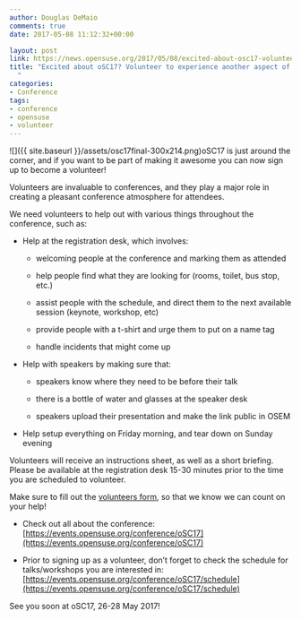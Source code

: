 ```yaml
---
author: Douglas DeMaio
comments: true
date: 2017-05-08 11:12:32+00:00

layout: post
link: https://news.opensuse.org/2017/05/08/excited-about-osc17-volunteer-to-experience-another-aspect-of-it/
title: "Excited about oSC17? Volunteer to experience another aspect of it!\
  "
categories:
- Conference
tags:
- conference
- opensuse
- volunteer
---
```

![]({{ site.baseurl }}/assets/osc17final-300x214.png)oSC17 is just around the corner, and if you want to be part of making it awesome you can now sign up to become a volunteer!

Volunteers are invaluable to conferences, and they play a major role in creating a pleasant conference atmosphere for attendees.

We need volunteers to help out with various things throughout the conference, such as:



 	
  * Help at the registration desk, which involves:

 	
    * welcoming people at the conference and marking them as attended

 	
    * help people find what they are looking for (rooms, toilet, bus stop, etc.)

 	
    * assist people with the schedule, and direct them to the next available session (keynote, workshop, etc)

 	
    * provide people with a t-shirt and urge them to put on a name tag

 	
    * handle incidents that might come up




 	
  * Help with speakers by making sure that:

 	
    * speakers know where they need to be before their talk

 	
    * there is a bottle of water and glasses at the speaker desk

 	
    * speakers upload their presentation and make the link public in OSEM




 	
  * Help setup everything on Friday morning, and tear down on Sunday evening


Volunteers will receive an instructions sheet, as well as a short briefing. Please be available at the registration desk 15-30 minutes prior to the time you are scheduled to volunteer.

Make sure to fill out the [volunteers form](http://goo.gl/Nq3HgQ), so that we know we can count on your help!



 	
  * Check out all about the conference: [https://events.opensuse.org/conference/oSC17](https://events.opensuse.org/conference/oSC17)

 	
  * Prior to signing up as a volunteer, don’t forget to check the schedule for talks/workshops you are interested in: [https://events.opensuse.org/conference/oSC17/schedule](https://events.opensuse.org/conference/oSC17/schedule)


See you soon at oSC17, 26-28 May 2017!		
